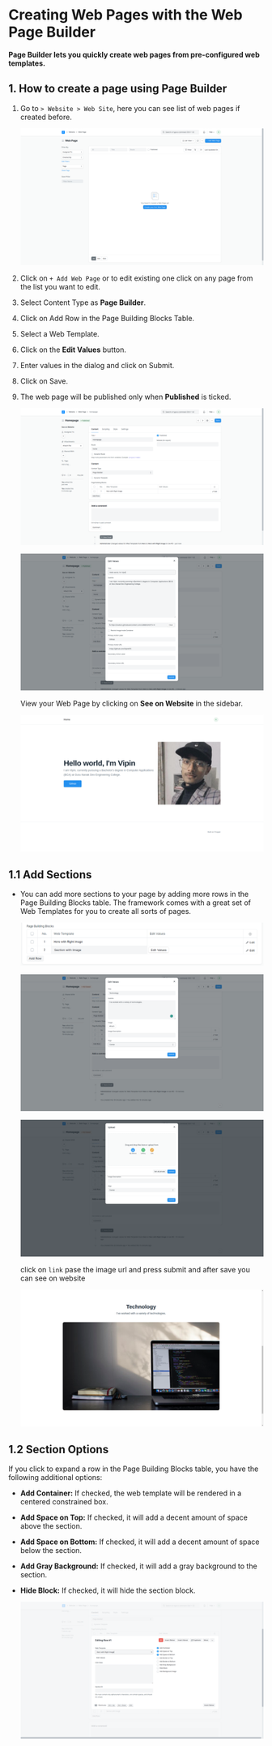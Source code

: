 # Creating Web Pages with the Web Page Builder

**Page Builder lets you quickly create web pages from pre-configured web templates.**

## 1. How to create a page using Page Builder

1. Go to `> Website > Web Site`, here you can see list of web pages if created before.

   ![web-pages-list](./images/web-page-list.png)

2. Click on `+ Add Web Page` or to edit existing one click on any page from the list you want to edit.
3. Select Content Type as **Page Builder**.
4. Click on Add Row in the Page Building Blocks Table.
5. Select a Web Template.
6. Click on the **Edit Values** button.
7. Enter values in the dialog and click on Submit.
8. Click on Save.
9. The web page will be published only when **Published** is ticked.

   ![New-webpage-with-pagebuilder](./images/web-page-content.png)

   ![Page Builder Edit Values Dialog](./images/web-template-edit-value.png)

   View your Web Page by clicking on **See on Website** in the sidebar.

   ![Web Page with Page Builder](./images/web-page-preview.png)

## 1.1 Add Sections

- You can add more sections to your page by adding more rows in the Page Building Blocks table. The framework comes with a great set of Web Templates for you to create all sorts of pages.

  ![Web-Page-with-another-section](./images/web-page-sectionwithimage.png)

  ![Web Page with another section - Preview](./images/sec_img_1.png)

  ![Web-Page-with-another-section2](./images/sec_img_2.png)

  click on `link` pase the image url and press submit and after save you can see on website

  ![Web Page with another section - Preview](./images/another_section_preview.png)

## 1.2 Section Options

If you click to expand a row in the Page Building Blocks table, you have the following additional options:

- **Add Container:** If checked, the web template will be rendered in a centered constrained box.
- **Add Space on Top:** If checked, it will add a decent amount of space above the section.
- **Add Space on Bottom:** If checked, it will add a decent amount of space below the section.
- **Add Gray Background:** If checked, it will add a gray background to the section.
- **Hide Block:** If checked, it will hide the section block.

  ![Section Options](./images/web_page_edit.png)
